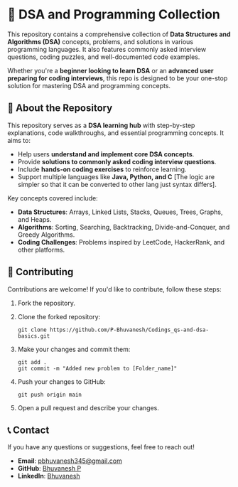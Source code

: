 # 🧮 DSA and Programming Collection

This repository contains a comprehensive collection of **Data Structures and Algorithms (DSA)** concepts, problems, and solutions in various programming languages. It also features commonly asked interview questions, coding puzzles, and well-documented code examples. 

Whether you're a **beginner looking to learn DSA** or an **advanced user preparing for coding interviews**, this repo is designed to be your one-stop solution for mastering DSA and programming concepts.

## 📘 About the Repository

This repository serves as a **DSA learning hub** with step-by-step explanations, code walkthroughs, and essential programming concepts. It aims to:
- Help users **understand and implement core DSA concepts**.
- Provide **solutions to commonly asked coding interview questions**.
- Include **hands-on coding exercises** to reinforce learning.
- Support multiple languages like **Java, Python, and C** [The logic are simpler so that it can be converted to other lang just syntax differs].

Key concepts covered include:
- **Data Structures**: Arrays, Linked Lists, Stacks, Queues, Trees, Graphs, and Heaps.
- **Algorithms**: Sorting, Searching, Backtracking, Divide-and-Conquer, and Greedy Algorithms.
- **Coding Challenges**: Problems inspired by LeetCode, HackerRank, and other platforms.


## 🤝 Contributing

Contributions are welcome! If you'd like to contribute, follow these steps:
1. Fork the repository.
2. Clone the forked repository:
    ```
    git clone https://github.com/P-Bhuvanesh/Codings_qs-and-dsa-basics.git
    ```
3. Make your changes and commit them:
    ```
    git add .
    git commit -m "Added new problem to [Folder_name]"
    ```
4. Push your changes to GitHub:
    ```
    git push origin main
    ```

5. Open a pull request and describe your changes.


## 📞 Contact

If you have any questions or suggestions, feel free to reach out!

- **Email**: pbhuvanesh345@gmail.com
- **GitHub**: [Bhuvanesh P](https://github.com/P-Bhuvanesh)
- **LinkedIn**: [Bhuvanesh](www.linkedin.com/in/bhuvanesh-p-28b26a228)


